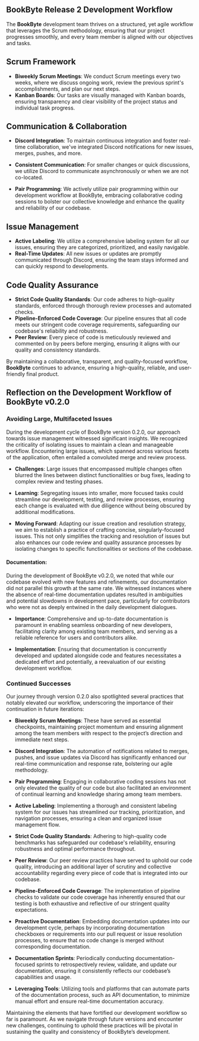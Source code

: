 ## BookByte Release 2 Development Workflow

The **BookByte** development team thrives on a structured, yet agile workflow that leverages the Scrum methodology, ensuring that our project progresses smoothly, and every team member is aligned with our objectives and tasks.

## Scrum Framework

- **Biweekly Scrum Meetings**: We conduct Scrum meetings every two weeks, where we discuss ongoing work, review the previous sprint's accomplishments, and plan our next steps.
- **Kanban Boards**: Our tasks are visually managed with Kanban boards, ensuring transparency and clear visibility of the project status and individual task progress.

## Communication & Collaboration

- **Discord Integration**: To maintain continuous integration and foster real-time collaboration, we've integrated Discord notifications for new issues, merges, pushes, and more.
- **Consistent Communication**: For smaller changes or quick discussions, we utilize Discord to communicate asynchronously or when we are not co-located.

- **Pair Programming**: We actively utilize pair programming within our development workflow at BookByte, embracing collaborative coding sessions to bolster our collective knowledge and enhance the quality and reliability of our codebase.

## Issue Management

- **Active Labeling**: We utilize a comprehensive labeling system for all our issues, ensuring they are categorized, prioritized, and easily navigable.
- **Real-Time Updates**: All new issues or updates are promptly communicated through Discord, ensuring the team stays informed and can quickly respond to developments.

## Code Quality Assurance

- **Strict Code Quality Standards**: Our code adheres to high-quality standards, enforced through thorough review processes and automated checks.
- **Pipeline-Enforced Code Coverage**: Our pipeline ensures that all code meets our stringent code coverage requirements, safeguarding our codebase's reliability and robustness.
- **Peer Review**: Every piece of code is meticulously reviewed and commented on by peers before merging, ensuring it aligns with our quality and consistency standards.

By maintaining a collaborative, transparent, and quality-focused workflow, **BookByte** continues to advance, ensuring a high-quality, reliable, and user-friendly final product.

## Reflection on the Development Workflow of BookByte v0.2.0

### Avoiding Large, Multifaceted Issues

During the development cycle of BookByte version 0.2.0, our approach towards issue management witnessed significant insights. We recognized the criticality of isolating issues to maintain a clean and manageable workflow. Encountering large issues, which spanned across various facets of the application, often entailed a convoluted merge and review process. 

- **Challenges**: Large issues that encompassed multiple changes often blurred the lines between distinct functionalities or bug fixes, leading to complex review and testing phases.
  
- **Learning**: Segregating issues into smaller, more focused tasks could streamline our development, testing, and review processes, ensuring each change is evaluated with due diligence without being obscured by additional modifications.
  
- **Moving Forward**: Adapting our issue creation and resolution strategy, we aim to establish a practice of crafting concise, singularly-focused issues. This not only simplifies the tracking and resolution of issues but also enhances our code review and quality assurance processes by isolating changes to specific functionalities or sections of the codebase.

#### Documentation:

During the development of BookByte v0.2.0, we noted that while our codebase evolved with new features and refinements, our documentation did not parallel this growth at the same rate. We witnessed instances where the absence of real-time documentation updates resulted in ambiguities and potential slowdowns in development pace, particularly for contributors who were not as deeply entwined in the daily development dialogues.

- **Importance**: Comprehensive and up-to-date documentation is paramount in enabling seamless onboarding of new developers, facilitating clarity among existing team members, and serving as a reliable reference for users and contributors alike.

- **Implementation**: Ensuring that documentation is concurrently developed and updated alongside code and features necessitates a dedicated effort and potentially, a reevaluation of our existing development workflow.

### Continued Successes

Our journey through version 0.2.0 also spotlighted several practices that notably elevated our workflow, underscoring the importance of their continuation in future iterations:

- **Biweekly Scrum Meetings**: These have served as essential checkpoints, maintaining project momentum and ensuring alignment among the team members with respect to the project’s direction and immediate next steps.

- **Discord Integration**: The automation of notifications related to merges, pushes, and issue updates via Discord has significantly enhanced our real-time communication and response rate, bolstering our agile methodology.

- **Pair Programming**: Engaging in collaborative coding sessions has not only elevated the quality of our code but also facilitated an environment of continual learning and knowledge sharing among team members.

- **Active Labeling**: Implementing a thorough and consistent labeling system for our issues has streamlined our tracking, prioritization, and navigation processes, ensuring a clean and organized issue management flow.

- **Strict Code Quality Standards**: Adhering to high-quality code benchmarks has safeguarded our codebase's reliability, ensuring robustness and optimal performance throughout.

- **Peer Review**: Our peer review practices have served to uphold our code quality, introducing an additional layer of scrutiny and collective accountability regarding every piece of code that is integrated into our codebase.

- **Pipeline-Enforced Code Coverage**: The implementation of pipeline checks to validate our code coverage has inherently ensured that our testing is both exhaustive and reflective of our stringent quality expectations.

- **Proactive Documentation**: Embedding documentation updates into our development cycle, perhaps by incorporating documentation checkboxes or requirements into our pull request or issue resolution processes, to ensure that no code change is merged without corresponding documentation.
  
- **Documentation Sprints**: Periodically conducting documentation-focused sprints to retrospectively review, validate, and update our documentation, ensuring it consistently reflects our codebase’s capabilities and usage.
  
- **Leveraging Tools**: Utilizing tools and platforms that can automate parts of the documentation process, such as API documentation, to minimize manual effort and ensure real-time documentation accuracy.


Maintaining the elements that have fortified our development workflow so far is paramount. As we navigate through future versions and encounter new challenges, continuing to uphold these practices will be pivotal in sustaining the quality and consistency of BookByte’s development.